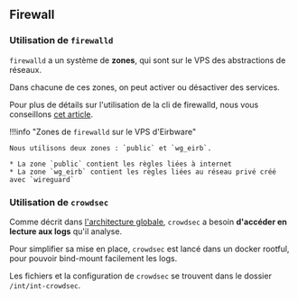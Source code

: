 ## Firewall

### Utilisation de `firewalld`

`firewalld` a un système de **zones**, qui sont sur le VPS des abstractions de
réseaux.

Dans chacune de ces zones, on peut activer ou désactiver des services.

Pour plus de détails sur l'utilisation de la cli de firewalld, nous vous
conseillons [cet article](https://www.redhat.com/en/blog/beginners-guide-firewalld).

!!!info "Zones de `firewalld` sur le VPS d'Eirbware"

    Nous utilisons deux zones : `public` et `wg_eirb`.

    * La zone `public` contient les règles liées à internet
    * La zone `wg_eirb` contient les règles liées au réseau privé créé avec `wireguard`


### Utilisation de `crowdsec`

Comme décrit dans [l'architecture globale](../architecture.md), `crowdsec` a
besoin **d'accéder en lecture aux logs** qu'il analyse.

Pour simplifier sa mise en place, `crowdsec` est lancé dans un docker rootful,
pour pouvoir bind-mount facilement les logs.

Les fichiers et la configuration de `crowdsec` se trouvent dans le dossier
`/int/int-crowdsec`.
